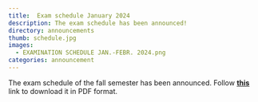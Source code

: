 ```yaml
---
title:  Exam schedule January 2024
description: The exam schedule has been announced!
directory: announcements
thumb: schedule.jpg
images:
  - EXAMINATION SCHEDULE JAN.-FEBR. 2024.png
categories: announcement
---
```

The exam schedule of the fall semester has been announced.
Follow <a href="{{ site.baseurl }}/files/EXAMINATION SCHEDULE JAN.-FEBR. 2024.pdf" target="_blank"><strong>this</strong></a> link to download it in PDF format.
